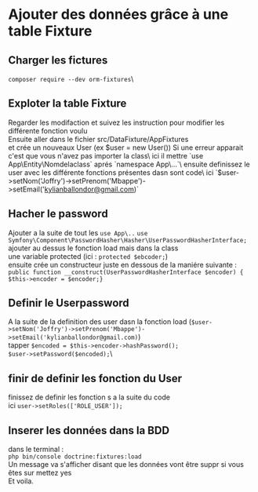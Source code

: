 # Ajouter des données grâce à une table Fixture
## Charger les fictures 
`composer require --dev orm-fixtures`\
## Exploter la table Fixture 
Regarder les modifaction et suivez les instruction pour modifier les différente fonction voulu\
Ensuite aller dans le fichier src/DataFixture/AppFixtures\
et crée un nouveaux User (ex $user = new User()) Si une erreur apparait c'est que vous n'avez pas importer la class\
ici il mettre `use App\Entity\Nomdelaclass` aprés `namespace App\...`\
ensuite definissez le user avec les différente fonctions présentes dasn sont code\
ici `$user->setNom('Joffry')->setPrenom('Mbappe')->setEmail('kylianballondor@gmail.com)`
## Hacher le password
Ajouter a la suite de tout les `use App\..` `use Symfony\Component\PasswordHasher\Hasher\UserPasswordHasherInterface;`\
ajouter au dessus le fonction load mais dans la class\
une variable protected (ici : `protected $ebcoder;`)\
ensuite crée un constructeur juste en dessous de la maniére suivante : \
`public function __construct(UserPasswordHasherInterface $encoder) {`\
`$this->encoder = $encoder;}`
## Definir le Userpassword
A la suite de la definition des user dasn la fonction load (`$user->setNom('Joffry')->setPrenom('Mbappe')->setEmail('kylianballondor@gmail.com)`)\
tapper `$encoded = $this->encoder->hashPassword();`\
`$user->setPassword($encoded);`\
## finir de definir les fonction du User
finissez de definir les fonction s a la suite du code\
ici `user->setRoles(['ROLE_USER']);`
## Inserer les données dans la BDD
dans le terminal : \
`php bin/console doctrine:fixtures:load`\
Un message va s'afficher disant que les données vont être suppr si vous êtes sur mettez yes\
Et voila.






